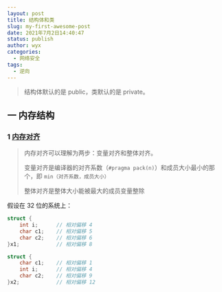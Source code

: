 ```yaml
---
layout: post
title: 结构体和类
slug: my-first-awesome-post
date: 2021年7月2日14:40:47
status: publish
author: wyx
categories: 
  - 网络安全
tags: 
  - 逆向
---
```




> 结构体默认的是 public，类默认的是 private。



## 一 内存结构



### 1 [内存对齐](https://zhuanlan.zhihu.com/p/30007037)

>  内存对齐可以理解为两步：变量对齐和整体对齐。
>
> 变量对齐是编译器的对齐系数（`#pragma pack(n)`）和成员大小最小的那个，即 `min（对齐系数，成员大小）`
>
> 整体对齐是整体大小能被最大的成员变量整除

假设在 32 位的系统上：

```c++
struct {
    int i;    	// 相对偏移 4 
    char c1;  	// 相对偏移 5 
    char c2;  	// 相对偏移 6
}x1;			// 相对偏移 8

struct {  
    char c1;  	// 相对偏移 1
    int i;  	// 相对偏移 4
    char c2;    // 相对偏移 9
}x2;			// 相对偏移 12
```





